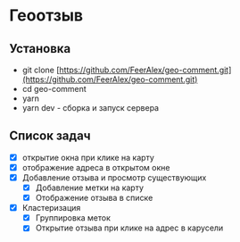 # Геоотзыв

## Установка
* git clone [https://github.com/FeerAlex/geo-comment.git](https://github.com/FeerAlex/geo-comment.git)
* cd geo-comment
* yarn
* yarn dev - сборка и запуск сервера

## Список задач
  - [X] открытие окна при клике на карту
  - [X] отображение адреса в открытом окне
  - [X] Добавление отзыва и просмотр существующих
    - [X] Добавление метки на карту
    - [X] Отображение отзыва в списке
  - [X] Кластеризация
    - [X] Группировка меток
    - [X] Открытие отзыва при клике на адрес в карусели